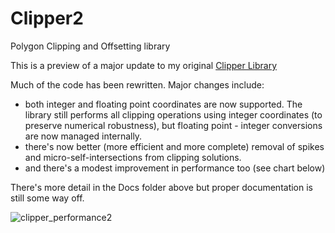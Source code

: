 # Clipper2
Polygon Clipping and Offsetting library

This is a preview of a major update to my original <a href="https://sourceforge.net/projects/polyclipping/">Clipper Library</a><br>

Much of the code has been rewritten. Major changes include:
<ul>
  <li>both integer and floating point coordinates are now supported. The library still performs all clipping operations using integer coordinates (to preserve numerical robustness), but floating point - integer conversions are now managed internally.
  <li>there's now better (more efficient and more complete) removal of spikes and micro-self-intersections from clipping solutions.
  <li>and there's a modest improvement in performance too (see chart below)
</ul> 

There's more detail in the Docs folder above but proper documentation is still some way off.

![clipper_performance2](https://user-images.githubusercontent.com/5280692/158311940-b00a3992-e253-480a-b905-feddbec2259e.png)

